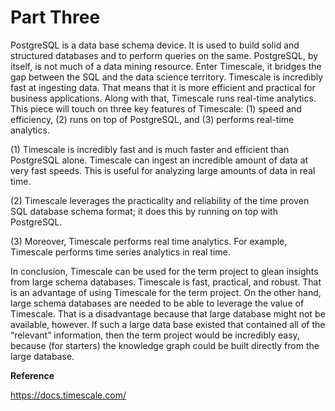 # Part Three
PostgreSQL is a data base schema device. It is used to build solid and structured databases and to perform queries on the same. PostgreSQL, by itself, is not much of a data mining resource. Enter Timescale, it bridges the gap between the SQL and the data science territory. Timescale is incredibly fast at ingesting data. That means that it is more efficient and practical for business applications. Along with that, Timescale runs real-time analytics. This piece will touch on three key features of Timescale: (1) speed and efficiency, (2) runs on top of PostgreSQL, and (3) performs real-time analytics. 

(1) Timescale is incredibly fast and is much faster and efficient than PostgreSQL alone. Timescale can ingest an incredible amount of data at very fast speeds. This is useful for analyzing large amounts of data in real time. 

(2) Timescale leverages the practicality and reliability of the time proven SQL database schema format; it does this by running on top with PostgreSQL. 

(3) Moreover, Timescale performs real time analytics. For example, Timescale performs time series analytics in real time.

In conclusion, Timescale can be used for the term project to glean insights from large schema databases. Timescale is fast, practical, and robust. That is an advantage of using Timescale for the term project. On the other hand, large schema databases are needed to be able to leverage the value of Timescale. That is a disadvantage because that large database might not be available, however. If such a large data base existed that contained all of the “relevant” information, then the term project would be incredibly easy, because (for starters) the knowledge graph could be built directly from the large database. 

**Reference**

https://docs.timescale.com/
